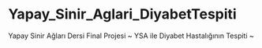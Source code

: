 # Yapay_Sinir_Aglari_DiyabetTespiti
Yapay Sinir Ağları Dersi Final Projesi ~ YSA ile Diyabet Hastalığının Tespiti ~
